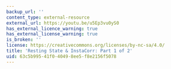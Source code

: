 ```yaml
---
backup_url: ''
content_type: external-resource
external_url: https://youtu.be/u5Ep3vu0yS0
has_external_licence_warning: true
has_external_license_warning: true
is_broken: ''
license: https://creativecommons.org/licenses/by-nc-sa/4.0/
title: 'Resting State & InstaCorr: Part 1 of 2'
uid: 63c5b995-41f0-4049-8ee5-f8e2156f5078
---
```

